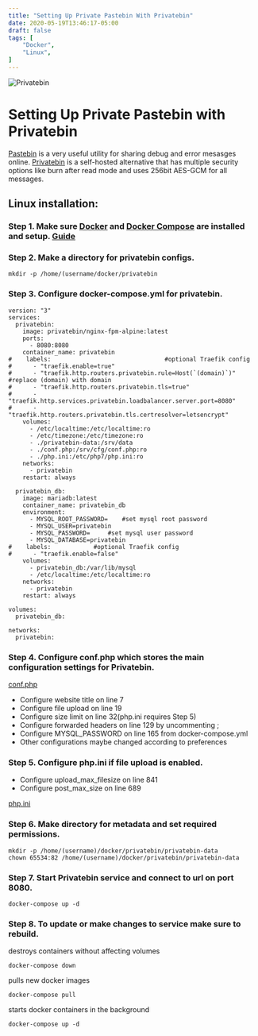 ```yaml
---
title: "Setting Up Private Pastebin With Privatebin"
date: 2020-05-19T13:46:17-05:00
draft: false
tags: [
	"Docker",
	"Linux",
]
---
```


![Privatebin](/images/privatebin.png)

# Setting Up Private Pastebin with Privatebin

[Pastebin](https://pastebin.com/) is a very useful utility for sharing debug and error mesasges online. [Privatebin](https://privatebin.info/) is a self-hosted alternative that has multiple security options like burn after read mode and uses 256bit AES-GCM for all messages.

## Linux installation:

### Step 1. Make sure [Docker](https://www.docker.com/) and [Docker Compose](https://docs.docker.com/compose/) are installed and setup. [Guide](/posts/setting_up_docker/)

### Step 2. Make a directory for privatebin configs.

``mkdir -p /home/(username/docker/privatebin``

### Step 3. Configure docker-compose.yml for privatebin.

```
version: "3"
services:
  privatebin:
    image: privatebin/nginx-fpm-alpine:latest
    ports:
      - 8080:8080
    container_name: privatebin
#    labels:								#optional Traefik config
#      - "traefik.enable=true"						
#      - "traefik.http.routers.privatebin.rule=Host(`(domain)`)"	#replace (domain) with domain
#      - "traefik.http.routers.privatebin.tls=true"
#      - "traefik.http.services.privatebin.loadbalancer.server.port=8080"
#      - "traefik.http.routers.privatebin.tls.certresolver=letsencrypt"
    volumes:
      - /etc/localtime:/etc/localtime:ro
      - /etc/timezone:/etc/timezone:ro
      - ./privatebin-data:/srv/data
      - ./conf.php:/srv/cfg/conf.php:ro
      - ./php.ini:/etc/php7/php.ini:ro
    networks:
      - privatebin
    restart: always

  privatebin_db:
    image: mariadb:latest
    container_name: privatebin_db
    environment:
      - MYSQL_ROOT_PASSWORD=	#set mysql root password
      - MYSQL_USER=privatebin
      - MYSQL_PASSWORD=		#set mysql user password
      - MYSQL_DATABASE=privatebin
#    labels:			#optional Traefik config
#      - "traefik.enable=false"
    volumes:
      - privatebin_db:/var/lib/mysql
      - /etc/localtime:/etc/localtime:ro
    networks:
      - privatebin
    restart: always

volumes:
  privatebin_db:

networks:
  privatebin:
```

### Step 4. Configure conf.php which stores the main configuration settings for Privatebin.

[conf.php](/files/privatebin/conf.php)

- Configure website title on line 7
- Configure file upload on line 19
- Configure size limit on line 32(php.ini requires Step 5)
- Configure forwarded headers on line 129 by uncommenting ;
- Configure MYSQL_PASSWORD on line 165 from docker-compose.yml
- Other configurations maybe changed according to preferences

### Step 5. Configure php.ini if file upload is enabled.

- Configure upload_max_filesize on line 841
- Configure post_max_size on line 689

[php.ini](/files/privatebin/php.ini)

### Step 6. Make directory for metadata and set required permissions.

```
mkdir -p /home/(username)/docker/privatebin/privatebin-data
chown 65534:82 /home/(username)/docker/privatebin/privatebin-data
```

### Step 7. Start Privatebin service and connect to url on port 8080.

``docker-compose up -d``

### Step 8. To update or make changes to service make sure to rebuild.

destroys containers without affecting volumes

``docker-compose down``

pulls new docker images

``docker-compose pull``

starts docker containers in the background

``docker-compose up -d``

